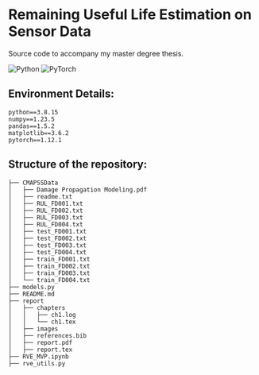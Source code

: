 # Remaining Useful Life Estimation on Sensor Data
Source code to accompany my master degree thesis.

<img alt="Python" src="https://img.shields.io/badge/python-%2314354C.svg?style=for-the-badge&logo=python&logoColor=white"/> <img alt="PyTorch" src="https://img.shields.io/badge/PyTorch-%23EE4C2C.svg?style=for-the-badge&logo=PyTorch&logoColor=white" />

## Environment Details:
```
python==3.8.15
numpy==1.23.5
pandas==1.5.2
matplotlib==3.6.2
pytorch==1.12.1
```



## Structure of the repository:

```
├── CMAPSSData
│   ├── Damage Propagation Modeling.pdf
│   ├── readme.txt
│   ├── RUL_FD001.txt
│   ├── RUL_FD002.txt
│   ├── RUL_FD003.txt
│   ├── RUL_FD004.txt
│   ├── test_FD001.txt
│   ├── test_FD002.txt
│   ├── test_FD003.txt
│   ├── test_FD004.txt
│   ├── train_FD001.txt
│   ├── train_FD002.txt
│   ├── train_FD003.txt
│   └── train_FD004.txt
├── models.py
├── README.md
├── report
│   ├── chapters
│   │   ├── ch1.log
│   │   └── ch1.tex
│   ├── images
│   ├── references.bib
│   ├── report.pdf
│   ├── report.tex
├── RVE_MVP.ipynb
├── rve_utils.py
```

